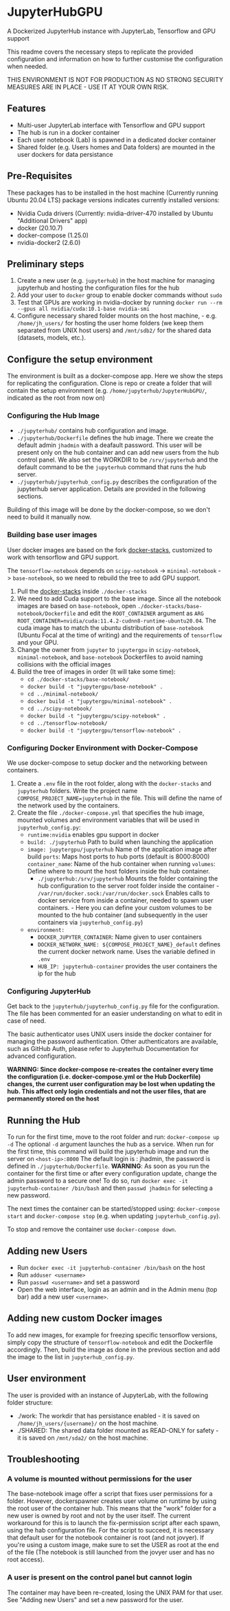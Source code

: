 # JupyterHubGPU
 A Dockerized JupyterHub instance with JupyterLab, Tensorflow and GPU support
 
 This readme covers the necessary steps to replicate the provided configuration and information on how to further customise the configuration when needed.
 
 THIS ENVIRONMENT IS NOT FOR PRODUCTION AS NO STRONG SECURITY MEASURES ARE IN PLACE - USE IT AT YOUR OWN RISK.
 
 ## Features
 - Multi-user JupyterLab interface with Tensorflow and GPU support
 - The hub is run in a docker container
 - Each user notebook (Lab) is spawned in a dedicated docker container
 - Shared folder (e.g. Users homes and Data folders) are mounted in the user dockers for data persistance
 
 ## Pre-Requisites
 These packages has to be installed in the host machine (Currently running Ubuntu 20.04 LTS) package versions indicates currently installed versions:
 - Nvidia Cuda drivers (Currently: nvidia-driver-470 installed by Ubuntu "Additional Drivers" app)
 - docker (20.10.7)
 - docker-compose (1.25.0)
 - nvidia-docker2 (2.6.0)
 
 ## Preliminary steps
 1. Create a new user (e.g. ``` jupyterhub ```) in the host machine for managing jupyterhub and hosting the configuration files for the hub
 2. Add your user to ```docker``` group to enable docker commands without ```sudo```
 3. Test that GPUs are working in nvidia-docker by running ```docker run --rm --gpus all nvidia/cuda:10.1-base nvidia-smi ```
 4. Configure necessary shared folder mounts on the host machine,  - e.g. `/home/jh_users/` for hosting the user home folders (we keep them separated from UNIX host users) and `/mnt/sdb2/` for the shared data (datasets, models, etc.).
 
 ## Configure the setup environment
 The environment is built as a docker-compose app. Here we show the steps for replicating the configuration.
 Clone is repo or create a folder that will contain the setup environment (e.g. `/home/jupyterhub/JupyterHubGPU/`, indicated as the root from now on)
 ### Configuring the Hub Image
 - `./jupyterhub/` contains hub configuration and image.
 - `./jupyterhub/Dockerfile` defines the hub image. There we create the default admin `jhadmin` with a deafault password. This user will be present only on the hub container and can add new users from the hub control panel. We also set the WORKDIR to be `/srv/jupyterhub` and the default command to be the `jupyterhub` command that runs the hub server.
 - `./jupyterhub/jupyterhub_config.py` describes the configuration of the jupyterhub server application. Details are provided in the following sections.
 
 Building of this image will be done by the docker-compose, so we don't need to build it manually now.
 
 ### Building base user images
 User docker images are based on the fork [docker-stacks](https://github.com/edoardogiacomello/docker-stacks "docker-stacks"), customized to work with tensorflow and GPU support. 
 
 The `tensorflow-notebook` depends on `scipy-notebook` -> `minimal-notebook` -> `base-notebook`, so we need to rebuild the tree to add GPU support.
 
1.  Pull the [docker-stacks](https://github.com/edoardogiacomello/docker-stacks "docker-stacks") inside `./docker-stacks`
2. We need to add Cuda support to the base image. Since all the notebook images are based on `base-notebook`, open `./docker-stacks/base-notebook/Dockerfile` and edit the `ROOT_CONTAINER` argument as `ARG ROOT_CONTAINER=nvidia/cuda:11.4.2-cudnn8-runtime-ubuntu20.04`. The cuda image has to match the ubuntu distribution of `base-notebook` (Ubuntu Focal at the time of writing) and the requirements of `tensorflow` and your GPU.
3. Change the owner from `jupyter` to `jupytergpu` in `scipy-notebook`, `minimal-notebook`, and `base-notebook` Dockerfiles to avoid naming collisions with the official images
4. Build the tree of images in order (It will take some time):
	- `cd ./docker-stacks/base-notebook/`
	- `docker build -t "jupytergpu/base-notebook" .`
	- `cd ../minimal-notebook/`
	- `docker build -t "jupytergpu/minimal-notebook" .`
	- `cd ../scipy-notebook/`
	- `docker build -t "jupytergpu/scipy-notebook" .`
	- `cd ../tensorflow-notebook/`
	- `docker build -t "jupytergpu/tensorflow-notebook" .`

### Configuring Docker Environment with Docker-Compose
We use docker-compose to setup docker and the networking between containers.

1. Create a `.env` file in the root folder, along with the `docker-stacks` and `jupyterhub` folders. Write the project name `COMPOSE_PROJECT_NAME=jupyterhub` in the file. This will define the name of the network used by the containers.
2. Create the file `./docker-compose.yml` that specifies the hub image, mounted volumes and environment variables that will be used in `jupyterhub_config.py`:
	- `runtime:nvidia` enables gpu support in docker
	- `build: ./jupyterhub` Path to build when launching the application
	- `image: jupytergpu/jupyterhub` Name of the application image after build
	 `ports`: Maps host ports to hub ports (default is 8000:8000)
	 `container_name`: Name of the hub container when running
	 `volumes`: Define where to mount the host folders inside the hub container.
	 	 - `./jupyterhub:/srv/jupyterhub` Mounts the folder containing the hub configuration to the server root folder inside the container
		  - `/var/run/docker.sock:/var/run/docker.sock` Enables calls to docker service from inside a container, needed to spawn user containers.
		  - Here you can define your custom volumes to be mounted to the hub container (and subsequently in the user containers via `jupyterhub_config.py`)
	-  `environment:`
		 - `DOCKER_JUPYTER_CONTAINER`: Name given to user containers
		 - `DOCKER_NETWORK_NAME: ${COMPOSE_PROJECT_NAME}_default` defines the current docker network name. Uses the variable defined in `.env`
		 - `HUB_IP: jupyterhub-container` provides the user containers the ip for the hub

### Configuring JupyterHub
Get back to the `jupyterhub/jupyterhub_config.py` file for the configuration. The file has been commented for an easier understanding on what to edit in case of need.

The basic authenticator uses UNIX users inside the docker container for managing the password authentication. Other authenticators are available, such as GitHub Auth, please refer to Jupyterhub Documentation for advanced configuration.

**WARNING: Since docker-compose re-creates the container every time the configuration (i.e. docker-compose.yml or the Hub Dockerfile) changes, the current user configuration may be lost when updating the hub. This affect only login credentials and not the user files, that are permanently stored on the host**

## Running the Hub
To run for the first time, move to the root folder and run:
	`docker-compose up -d`
The optional `-d` argument launches the hub as a service.
	When run for the first time, this command will build the jupyterhub image and run the server on `<host-ip>:8000` The default login is : jhadmin, the password is defined in `./jupyterhub/Dockerfile`. 
**WARNING**:  As soon as you run the container for the first time or after every configuration update, change the admin password to a secure one! To do so, run `docker exec -it jupyterhub-container /bin/bash` and then `passwd jhadmin` for selecting a new password.

The next times the container can be started/stopped using: `docker-compose start` and `docker-compose stop` (e.g. when updating `jupyterhub_config.py`).

To stop and remove the container use `docker-compose down`.

## Adding new Users
- Run `docker exec -it jupyterhub-container /bin/bash` on the host
- Run `adduser <username>`
- Run `passwd <username>` and set a password
- Open the web interface, login as an admin and in the Admin menu (top bar) add a new user `<username>`.

## Adding new custom Docker images
To add new images, for example for freezing specific tensorflow versions, simply copy the structure of `tensorflow-notebook` and edit the Dockerfile accordingly. Then, build the image as done in the previous section and add the image to the list in `jupyterhub_config.py`.

## User environment
The user is provided with an instance of JupyterLab, with the following folder structure:
- ./work: The workdir that has persistance enabled - it is saved on `/home/jh_users/{username}/` on the host machine.
- ./SHARED: The shared data folder mounted as READ-ONLY for safety - it is saved on `/mnt/sda2/` on the host machine.


## Troubleshooting
### A volume is mounted without permissions for the user
The base-notebook image offer a script that fixes user permissions for a folder. However, dockerspawner creates user volume on runtime by using the root user of the container hub. This means that the "work" folder for a new user is owned by root and not by the user itself. The current workaround for this is to launch the fix-permission script after each spawn, using the hab configuration file. For the script to succeed, it is necessary that default user for the notebook container is root (and not jovyer). If you're using a custom image, make sure to set the USER as root at the end of the file (The notebook is still launched from the jovyer user and has no root access). 

### A user is present on the control panel but cannot login
The container may have been re-created, losing the UNIX PAM for that user. See "Adding new Users" and set a new password for the user.

